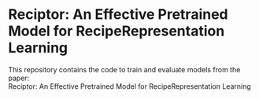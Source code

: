 # Reciptor: An Effective Pretrained Model for RecipeRepresentation Learning
This repository contains the code to train and evaluate models from the paper:  
Reciptor: An Effective Pretrained Model for RecipeRepresentation Learning
